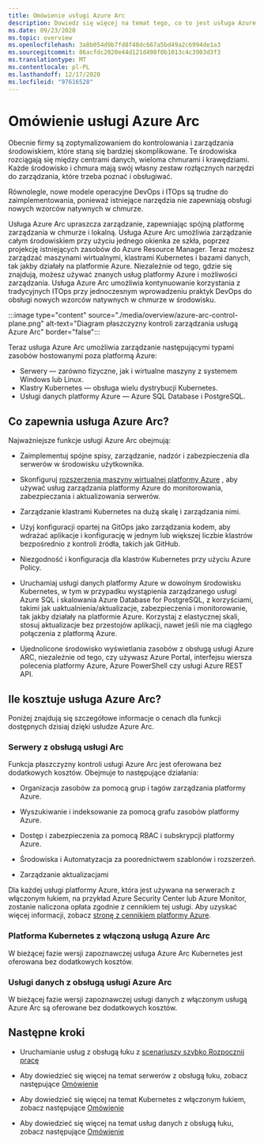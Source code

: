 ```yaml
---
title: Omówienie usługi Azure Arc
description: Dowiedz się więcej na temat tego, co to jest usługa Azure Arc i jak pomaga klientom w zarządzaniu zasobami hybrydowymi i zarządzaniem nimi za pomocą innych usług i funkcji platformy Azure.
ms.date: 09/23/2020
ms.topic: overview
ms.openlocfilehash: 3a8b054d9b7fd8f48dc667a5bd49a2c6994de1a3
ms.sourcegitcommit: 86acfdc2020e44d121d498f0b1013c4c3903d3f3
ms.translationtype: MT
ms.contentlocale: pl-PL
ms.lasthandoff: 12/17/2020
ms.locfileid: "97616528"
---
```

# <a name="azure-arc-overview"></a>Omówienie usługi Azure Arc

Obecnie firmy są zoptymalizowaniem do kontrolowania i zarządzania środowiskiem, które staną się bardziej skomplikowane. Te środowiska rozciągają się między centrami danych, wieloma chmurami i krawędziami. Każde środowisko i chmura mają swój własny zestaw rozłącznych narzędzi do zarządzania, które trzeba poznać i obsługiwać.

Równolegle, nowe modele operacyjne DevOps i ITOps są trudne do zaimplementowania, ponieważ istniejące narzędzia nie zapewniają obsługi nowych wzorców natywnych w chmurze.

Usługa Azure Arc upraszcza zarządzanie, zapewniając spójną platformę zarządzania w chmurze i lokalną. Usługa Azure Arc umożliwia zarządzanie całym środowiskiem przy użyciu jednego okienka ze szkła, poprzez projekcję istniejących zasobów do Azure Resource Manager. Teraz możesz zarządzać maszynami wirtualnymi, klastrami Kubernetes i bazami danych, tak jakby działały na platformie Azure. Niezależnie od tego, gdzie się znajdują, możesz używać znanych usług platformy Azure i możliwości zarządzania. Usługa Azure Arc umożliwia kontynuowanie korzystania z tradycyjnych ITOps przy jednoczesnym wprowadzeniu praktyk DevOps do obsługi nowych wzorców natywnych w chmurze w środowisku.

:::image type="content" source="./media/overview/azure-arc-control-plane.png" alt-text="Diagram płaszczyzny kontroli zarządzania usługą Azure Arc" border="false":::

Teraz usługa Azure Arc umożliwia zarządzanie następującymi typami zasobów hostowanymi poza platformą Azure:

* Serwery — zarówno fizyczne, jak i wirtualne maszyny z systemem Windows lub Linux.
* Klastry Kubernetes — obsługa wielu dystrybucji Kubernetes.
* Usługi danych platformy Azure — Azure SQL Database i PostgreSQL.

## <a name="what-does-azure-arc-deliver"></a>Co zapewnia usługa Azure Arc?

Najważniejsze funkcje usługi Azure Arc obejmują:

* Zaimplementuj spójne spisy, zarządzanie, nadzór i zabezpieczenia dla serwerów w środowisku użytkownika.

* Skonfiguruj [rozszerzenia maszyny wirtualnej platformy Azure](./servers/manage-vm-extensions.md) , aby używać usług zarządzania platformy Azure do monitorowania, zabezpieczania i aktualizowania serwerów.

* Zarządzanie klastrami Kubernetes na dużą skalę i zarządzania nimi.

* Użyj konfiguracji opartej na GitOps jako zarządzania kodem, aby wdrażać aplikacje i konfigurację w jednym lub większej liczbie klastrów bezpośrednio z kontroli źródła, takich jak GitHub.

* Niezgodność i konfiguracja dla klastrów Kubernetes przy użyciu Azure Policy.

* Uruchamiaj usługi danych platformy Azure w dowolnym środowisku Kubernetes, w tym w przypadku wystąpienia zarządzanego usługi Azure SQL i skalowania Azure Database for PostgreSQL, z korzyściami, takimi jak uaktualnienia/aktualizacje, zabezpieczenia i monitorowanie, tak jakby działały na platformie Azure. Korzystaj z elastycznej skali, stosuj aktualizacje bez przestojów aplikacji, nawet jeśli nie ma ciągłego połączenia z platformą Azure.

* Ujednolicone środowisko wyświetlania zasobów z obsługą usługi Azure ARC, niezależnie od tego, czy używasz Azure Portal, interfejsu wiersza polecenia platformy Azure, Azure PowerShell czy usługi Azure REST API.

## <a name="how-much-does-azure-arc-cost"></a>Ile kosztuje usługa Azure Arc?

Poniżej znajdują się szczegółowe informacje o cenach dla funkcji dostępnych dzisiaj dzięki usłudze Azure Arc.

### <a name="arc-enabled-servers"></a>Serwery z obsługą usługi Arc

Funkcja płaszczyzny kontroli usługi Azure Arc jest oferowana bez dodatkowych kosztów. Obejmuje to następujące działania:

* Organizacja zasobów za pomocą grup i tagów zarządzania platformy Azure.

* Wyszukiwanie i indeksowanie za pomocą grafu zasobów platformy Azure.

* Dostęp i zabezpieczenia za pomocą RBAC i subskrypcji platformy Azure.

* Środowiska i Automatyzacja za poorednictwem szablonów i rozszerzeń.

* Zarządzanie aktualizacjami

Dla każdej usługi platformy Azure, która jest używana na serwerach z włączonym łukiem, na przykład Azure Security Center lub Azure Monitor, zostanie naliczona opłata zgodnie z cennikiem tej usługi. Aby uzyskać więcej informacji, zobacz [stronę z cennikiem platformy Azure](https://azure.microsoft.com/pricing/).

### <a name="azure-arc-enabled-kubernetes"></a>Platforma Kubernetes z włączoną usługą Azure Arc

W bieżącej fazie wersji zapoznawczej usługa Azure Arc Kubernetes jest oferowana bez dodatkowych kosztów.

### <a name="azure-arc-enabled-data-services"></a>Usługi danych z obsługą usługi Azure Arc

W bieżącej fazie wersji zapoznawczej usługi danych z włączonym usługą Azure Arc są oferowane bez dodatkowych kosztów.

## <a name="next-steps"></a>Następne kroki

* Uruchamianie usług z obsługą łuku z [scenariuszy szybko Rozpocznij pracę](https://azurearcjumpstart.io/azure_arc_jumpstart/)

* Aby dowiedzieć się więcej na temat serwerów z obsługą łuku, zobacz następujące [Omówienie](./servers/overview.md)

* Aby dowiedzieć się więcej na temat Kubernetes z włączonym łukiem, zobacz następujące [Omówienie](./kubernetes/overview.md)

* Aby dowiedzieć się więcej na temat usług danych z obsługą łuku, zobacz następujące [Omówienie](https://azure.microsoft.com/services/azure-arc/hybrid-data-services/)
